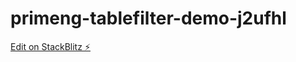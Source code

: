 # primeng-tablefilter-demo-j2ufhl

[Edit on StackBlitz ⚡️](https://stackblitz.com/edit/primeng-tablefilter-demo-j2ufhl)